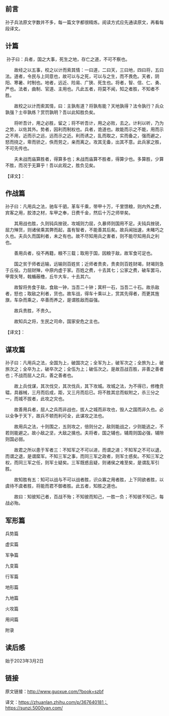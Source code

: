 ## 前言

孙子兵法原文字数并不多，每一篇文字都很精炼。阅读方式应先通读原文，再看每段译文。

## 计篇

​		孙子曰：兵者，国之大事，死生之地，存亡之道，不可不察也。

　　故经之以五事，校之以计而索其情：一曰道，二曰天，三曰地，四曰将，五曰法。道者，令民与上同意也，故可以与之死，可以与之生，而不畏危。天者，阴阳、寒暑、时制也。地者，远近、险易、广狭、死生也。将者，智、信、仁、勇、严也。法者，曲制、官道、主用也。凡此五者，将莫不闻，知之者胜，不知者不胜。

　　故校之以计而索其情，曰：主孰有道？将孰有能？天地孰得？法令孰行？兵众孰强？士卒孰练？赏罚孰明？吾以此知胜负矣。

　　将听吾计，用之必胜，留之；将不听吾计，用之必败，去之。计利以听，乃为之势，以佐其外。势者，因利而制权也。兵者，诡道也。故能而示之不能，用而示之不用，近而示之远，远而示之近。利而诱之，乱而取之，实而备之，强而避之，怒而挠之，卑而骄之，佚而劳之，亲而离之。攻其无备，出其不意。此兵家之胜，不可先传也。

　　夫未战而庙算胜者，得算多也；未战而庙算不胜者，得算少也。多算胜，少算不胜，而况于无算乎！吾以此观之，胜负见矣。

【译文】：

## 作战篇

​		孙子曰：凡用兵之法，驰车千驷，革车千乘，带甲十万，千里馈粮，则内外之费，宾客之用，胶漆之材，车甲之奉，日费千金，然后十万之师举矣。

　　其用战也胜，久则钝兵挫锐，攻城则力屈，久暴师则国用不足。夫钝兵挫锐，屈力殚货，则诸侯乘其弊而起，虽有智者，不能善其后矣。故兵闻拙速，未睹巧之久也。夫兵久而国利者，未之有也。故不尽知用兵之害者，则不能尽知用兵之利也。

　　善用兵者，役不再籍，粮不三载；取用于国，因粮于敌，故军食可足也。

　　国之贫于师者远输，远输则百姓贫；近师者贵卖，贵卖则百姓财竭，财竭则急于丘役。力屈财殚，中原内虚于家。百姓之费，十去其七；公家之费，破车罢马，甲胄矢弩，戟楯蔽橹，丘牛大车，十去其六。

　　故智将务食于敌，食敌一钟，当吾二十钟；萁秆一石，当吾二十石。故杀敌者，怒也；取敌之利者，货也。故车战，得车十乘以上，赏其先得者，而更其旌旗，车杂而乘之，卒善而养之，是谓胜敌而益强。

　　故兵贵胜，不贵久。

　　故知兵之将，生民之司命，国家安危之主也。

【译文】：

## 谋攻篇

​		孙子曰：凡用兵之法，全国为上，破国次之；全军为上，破军次之；全旅为上，破旅次之；全卒为上，破卒次之；全伍为上；破伍次之。是故百战百胜，非善之善者也；不战而屈人之兵，善之善者也。

　　故上兵伐谋，其次伐交，其次伐兵，其下攻城。攻城之法，为不得已，修橹贲辒，具器械，三月而后成，距，又三月而后已。将不胜其忿而蚁附之，杀三分之一，而城不拔者，此攻之灾也。

　　故善用兵者，屈人之兵而非战也，拔人之城而非攻也，毁人之国而非久也。必以全争于天下，故兵不顿而利可全，此谋攻之法也。

　　故用兵之法，十则围之，五则攻之，倍则分之，敌则能战之，少则能逃之，不若则能避之。故小敌之坚，大敌之擒也。夫将者，国之辅也，辅周则国必强，辅隙则国必弱。

　　故君之所以患于军者三：不知军之不可以进，而谓之进；不知军之不可以退，而谓之退，是谓縻军。不知三军之事，而同三军之政者，则军士惑矣。不知三军之权，而同三军之任，则军士疑矣。三军既惑且疑，则诸侯之难至矣，是谓乱军引胜。

　　故知胜有五：知可以战与不可以战者胜，识众寡之用者胜，上下同欲者胜，以虞待不虞者胜，将能而君不御者胜。此五者，知胜之道也。

　　故曰：知彼知己者，百战不殆；不知彼而知己，一胜一负；不知彼不知己，每战必殆。

## 军形篇

兵势篇

虚实篇

军争篇

九变篇

行军篇

地形篇

九地篇

火攻篇

用间篇

附录

## 读后感

始于2023年3月2日

## 链接

原文链接：http://www.guoxue.com/?book=szbf

译文：https://zhuanlan.zhihu.com/p/367640181；https://sunzi.5000yan.com/